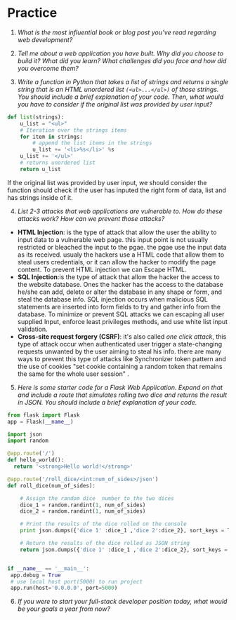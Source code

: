# Practice


1.	*What is the most influential book or blog post you’ve read regarding web development?*


2.	*Tell me about a web application you have built. Why did you choose to build it? What did you learn? What challenges did you face and how did you overcome them?*


3.	*Write a function in Python that takes a list of strings and returns a single string that is an HTML unordered list `(<ul>...</ul>)` of those strings. You should include a brief explanation of your code. Then, what would you have to consider if the original list was provided by user input?*
```python 
def list(strings):
    u_list = "<ul>"
    # Iteration over the strings items
    for item in strings:
        # append the list items in the strings
        u_list += '<li>%s</li>' %s
    u_list += '</ul>'
    # returns unordered list
    return u_list
```
If the original list was provided by user input, we should consider the function should check if the user has inputed the right form of data, list and has strings inside of it.



4.	*List 2-3 attacks that web applications are vulnerable to. How do these attacks work? How can we prevent those attacks?*
- **HTML Injection**: is the type of attack that allow the user the ability to input data to a vulnerable web page. this input point is not usually restricted or bleached the input to the pgae. the pgae use the input data as its received. usualy the hackers use a HTML code that allow them to steal users credentials, or it can allow the hacker to modify the page content. To prevent HTML injection we can Escape HTML. 
- **SQL Injection**:is the type of attack that allow the hacker the access to the website database. Ones the hacker has the access to the database he/she can add, delete or alter the database in any shape or form, and steal the database info. SQL injection occurs when malicious SQL statements are inserted into form fields to try and gather info from the database. To minimize or prevent SQL attacks we can escaping all user supplied Input, enforce least privileges methods, and use white list input validation.   
- **Cross-site request forgery (CSRF)**: it's also called *one click attack*, this type of attack occur when authenticated user trigger a state-changing requests unwanted by the user aiming to steal his info. there are many ways to prevent this type of attacks like  Synchronizer token pattern and the use of cookies "set cookie containing a random token that remains the same for the whole user session" . 


5.	*Here is some starter code for a Flask Web Application. Expand on that and include a route that simulates rolling two dice and returns the result in JSON. You should include a brief explanation of your code.*

```python
from flask import Flask
app = Flask(__name__)

import json
import random

@app.route('/')
def hello_world():
  return '<strong>Hello world!</strong>'

@app.route('/roll_dice/<int:num_of_sides>/json')
def roll_dice(num_of_sides):

    # Assign the random dice  number to the two dices
    dice_1 = random.randint(1, num_of_sides)
    dice_2 = random.randint(1, num_of_sides)

    # Print the results of the dice rolled on the console
    print json.dumps({'dice 1' :dice_1 ,'dice 2':dice_2}, sort_keys = True)

    # Return the results of the dice rolled as JSON string
    return json.dumps({'dice 1' :dice_1 ,'dice 2':dice_2}, sort_keys = True)


if __name__ == '__main__':
 app.debug = True
 # use local host port(5000) to run project
 app.run(host='0.0.0.0', port=5000)   
```


6.	*If you were to start your full-stack developer position today, what would be your goals a year from now?*

